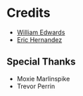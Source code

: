 Credits
=======

* [William Edwards](mailto:william@usedust.com)
* [Eric Hernandez](mailto:eric@usedust.com)

## Special Thanks

* Moxie Marlinspike
* Trevor Perrin
